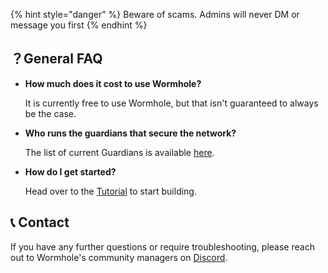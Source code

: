 {% hint style="danger" %}
Beware of scams. Admins will never DM or message you first
{% endhint %}

## ？General FAQ


- **How much does it cost to use Wormhole?**

    It is currently free to use Wormhole, but that isn't guaranteed to always be the case.

- **Who runs the guardians that secure the network?**

    The list of current Guardians is available [here](https://wormhole.com/network/).

- **How do I get started?**

    Head over to the [Tutorial](../guide/tutorials/README.md) to start building.

<!-- 
- where can I track my transaction?
- 
...
-->


## 📞 Contact

If you have any further questions or require troubleshooting, please reach out to Wormhole's community managers on [Discord](https://discord.com/invite/wormholecrypto).
